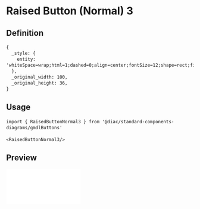 # Raised Button (Normal) 3

## Definition

```
{
  _style: { 
    entity: 'whiteSpace=wrap;html=1;dashed=0;align=center;fontSize=12;shape=rect;fillColor=none;strokeColor=none;fontStyle=1;shadow=0;',
  },
  _original_width: 100,
  _original_height: 36,
}
```

## Usage

```
import { RaisedButtonNormal3 } from '@diac/standard-components-diagrams/gmdlButtons'

<RaisedButtonNormal3/>
```

## Preview

<img src="./raised-button-normal-3.png" width="200"/>

